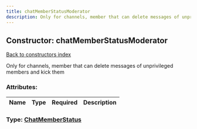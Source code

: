 ```yaml
---
title: chatMemberStatusModerator
description: Only for channels, member that can delete messages of unprivileged members and kick them
---
```

## Constructor: chatMemberStatusModerator  
[Back to constructors index](index.md)



Only for channels, member that can delete messages of unprivileged members and kick them

### Attributes:

| Name     |    Type       | Required | Description |
|----------|---------------|----------|-------------|



### Type: [ChatMemberStatus](../types/ChatMemberStatus.md)


